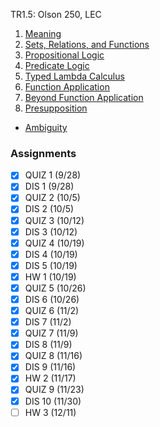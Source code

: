 TR1.5: Olson 250, LEC
1. [Meaning](Meaning.md)
2. [Sets, Relations, and Functions](Sets,%20Relations,%20and%20Functions.md)
3. [Propositional Logic](Propositional%20Logic.md)
4. [Predicate Logic](Predicate%20Logic.md)
5. [Typed Lambda Calculus](Typed%20Lambda%20Calculus.md)
6. [Function Application](Function%20Application.md)
7. [Beyond Function Application](Beyond%20Function%20Application.md)
8. [Presupposition](Presupposition.md)
- [Ambiguity](Ambiguity.md)
### Assignments
- [x] QUIZ 1 (9/28)
- [x] DIS 1 (9/28)
- [x] QUIZ 2 (10/5)
- [x] DIS 2 (10/5)
- [x] QUIZ 3 (10/12)
- [x] DIS 3 (10/12)
- [x] QUIZ 4 (10/19)
- [x] DIS 4 (10/19)
- [x] DIS 5 (10/19)
- [x] HW 1 (10/19)
- [x] QUIZ 5 (10/26)
- [x] DIS 6 (10/26)
- [x] QUIZ 6 (11/2)
- [x] DIS 7 (11/2)
- [x] QUIZ 7 (11/9)
- [x] DIS 8 (11/9)
- [x] QUIZ 8 (11/16)
- [x] DIS 9 (11/16)
- [x] HW 2 (11/17)
- [x] QUIZ 9 (11/23)
- [x] DIS 10 (11/30)
- [ ] HW 3 (12/11)